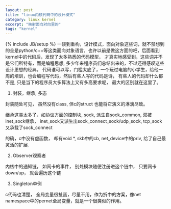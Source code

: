 ```yaml
---
layout: post
title: "linux内核代码中的设计模式"
category: linux kernel
excerpt: "映射面向对向里的"
tags: "kernel"
---
```

{% include JB/setup %}
一谈到重构，设计模式，面向对象这些词，就不禁想到的全是python/c++等这类面向对象语言，也许以前是做这方面的吧，后面看到kernel中的代码后，发现了太多熟悉的代码模型， 才真实地感受到，这些词并不是它们所特有，而是编程思想, 多少年来程序员们总结出来的，不过还得感叹这些设计思想的经典。 代码谁可以写，门槛太底了，一个玩过电脑的小学生，给他一周的培训，也会编程写代码，然后有些人写的代码是诗， 有些人的代码却什么都不是, 只是当下的程序员大多算法上又有多高要求呢， 最大的区别就在这里了。

1. 封装，继承, 多态

封装随处可见， 虽然没有class, 但c的struct 也能将它演义的淋漓尽致。

继承这类太多了，如协议方面的控制块, sock, 派生自sock_common, 双被inet_sock继承， inet_sock又派生出sock_connect_sock/udp_sock, tcp_sock又承载了sock_connect

的确，c中没有虚函数， 却有void *, skb中的cb, net_device中的priv, 给了自己最灵活的扩展.

2. Observer观察者

内核中的通知链， 如网卡的事件， 别处模块随便注册进这个链中， 只要网卡down/up， 就会遍历这个链

3. Singleton单例

c代码也清楚， 全局变量很扯蛋，尽量不用，作为折中的方案，像net namespace中的pernet全局变量，就是一个很类似的作用。
